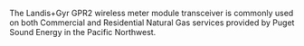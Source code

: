 The Landis+Gyr GPR2 wireless meter module transceiver is commonly used on both Commercial and Residential Natural Gas services provided by Puget Sound Energy in the Pacific Northwest.
